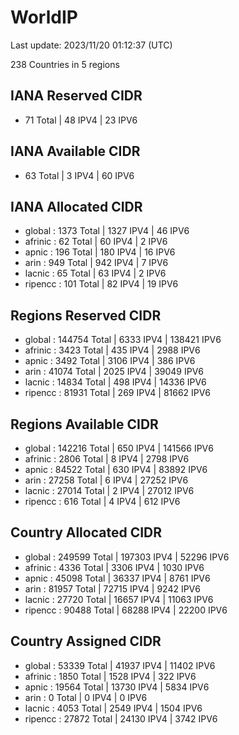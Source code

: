 # WorldIP

Last update: 2023/11/20 01:12:37 (UTC)

238 Countries in 5 regions

## IANA Reserved CIDR

- 71 Total | 48 IPV4 | 23 IPV6

## IANA Available CIDR

- 63 Total | 3 IPV4 | 60 IPV6

## IANA Allocated CIDR

- global : 1373 Total | 1327 IPV4 | 46 IPV6
- afrinic : 62 Total | 60 IPV4 | 2 IPV6
- apnic : 196 Total | 180 IPV4 | 16 IPV6
- arin : 949 Total | 942 IPV4 | 7 IPV6
- lacnic : 65 Total | 63 IPV4 | 2 IPV6
- ripencc : 101 Total | 82 IPV4 | 19 IPV6

## Regions Reserved CIDR

- global : 144754 Total | 6333 IPV4 | 138421 IPV6
- afrinic : 3423 Total | 435 IPV4 | 2988 IPV6
- apnic : 3492 Total | 3106 IPV4 | 386 IPV6
- arin : 41074 Total | 2025 IPV4 | 39049 IPV6
- lacnic : 14834 Total | 498 IPV4 | 14336 IPV6
- ripencc : 81931 Total | 269 IPV4 | 81662 IPV6

## Regions Available CIDR

- global : 142216 Total | 650 IPV4 | 141566 IPV6
- afrinic : 2806 Total | 8 IPV4 | 2798 IPV6
- apnic : 84522 Total | 630 IPV4 | 83892 IPV6
- arin : 27258 Total | 6 IPV4 | 27252 IPV6
- lacnic : 27014 Total | 2 IPV4 | 27012 IPV6
- ripencc : 616 Total | 4 IPV4 | 612 IPV6

## Country Allocated CIDR

- global : 249599 Total | 197303 IPV4 | 52296 IPV6
- afrinic : 4336 Total | 3306 IPV4 | 1030 IPV6
- apnic : 45098 Total | 36337 IPV4 | 8761 IPV6
- arin : 81957 Total | 72715 IPV4 | 9242 IPV6
- lacnic : 27720 Total | 16657 IPV4 | 11063 IPV6
- ripencc : 90488 Total | 68288 IPV4 | 22200 IPV6

## Country Assigned CIDR

- global : 53339 Total | 41937 IPV4 | 11402 IPV6
- afrinic : 1850 Total | 1528 IPV4 | 322 IPV6
- apnic : 19564 Total | 13730 IPV4 | 5834 IPV6
- arin : 0 Total | 0 IPV4 | 0 IPV6
- lacnic : 4053 Total | 2549 IPV4 | 1504 IPV6
- ripencc : 27872 Total | 24130 IPV4 | 3742 IPV6
